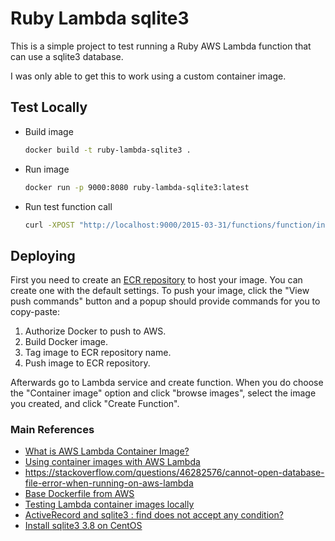 # Ruby Lambda sqlite3

This is a simple project to test running a Ruby AWS Lambda function that can use a sqlite3 database.

I was only able to get this to work using a custom container image.

## Test Locally
- Build image
   ```bash
   docker build -t ruby-lambda-sqlite3 .
   ```
- Run image
   ```bash
   docker run -p 9000:8080 ruby-lambda-sqlite3:latest
   ```
- Run test function call
   ```bash
   curl -XPOST "http://localhost:9000/2015-03-31/functions/function/invocations" -d '{}'
   ```

## Deploying

First you need to create an [ECR repository](http://console.aws.amazon.com/ecr/repositories) to host your image. You can create one with the default settings. To push your image, click the "View push commands" button and a popup should provide commands for you to copy-paste:
1. Authorize Docker to push to AWS.
2. Build Docker image.
3. Tag image to ECR repository name.
4. Push image to ECR repository.

Afterwards go to Lambda service and create function. When you do choose the "Container image" option and click "browse images", select the image you created, and click "Create Function". 


### Main References
- [What is AWS Lambda Container Image?](https://aws.plainenglish.io/aws-lambda-container-image-a5eab06a445)
- [Using container images with AWS Lambda](https://hichaelmart.medium.com/using-container-images-with-aws-lambda-7ffbd23697f1)
- https://stackoverflow.com/questions/46282576/cannot-open-database-file-error-when-running-on-aws-lambda
- [Base Dockerfile from AWS](https://gallery.ecr.aws/lambda/ruby)
- [Testing Lambda container images locally](https://docs.aws.amazon.com/lambda/latest/dg/images-test.html)
- [ActiveRecord and sqlite3 : find does not accept any condition?](https://stackoverflow.com/questions/8329790/activerecord-and-sqlite3-find-does-not-accept-any-condition)
- [Install sqlite3 3.8 on CentOS](https://stackoverflow.com/a/70959361/10481804)
